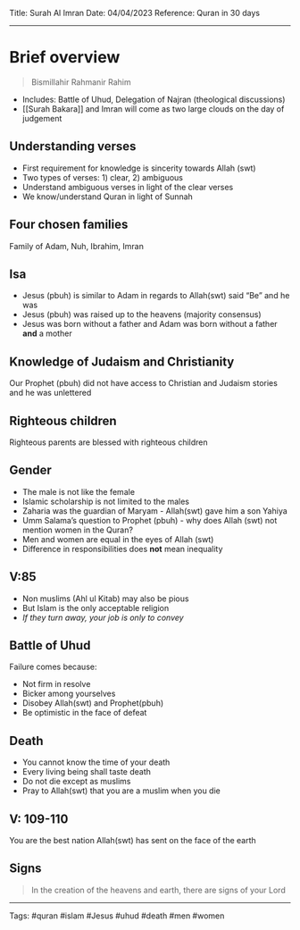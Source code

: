 Title: Surah Al Imran
Date: 04/04/2023
Reference: Quran in 30 days

---

# Brief overview
> Bismillahir Rahmanir Rahim
-   Includes: Battle of Uhud, Delegation of Najran (theological discussions)
-   [[Surah Bakara]] and Imran will come as two large clouds on the day of judgement

## Understanding verses
-   First requirement for knowledge is sincerity towards Allah (swt)
-   Two types of verses: 1) clear, 2) ambiguous
-   Understand ambiguous verses in light of the clear verses
-   We know/understand Quran in light of Sunnah

## Four chosen families
Family of Adam, Nuh, Ibrahim, Imran

## Isa
-   Jesus (pbuh) is similar to Adam in regards to Allah(swt) said “Be” and he was
-   Jesus (pbuh) was raised up to the heavens (majority consensus)
-   Jesus was born without a father and Adam was born without a father **and** a mother

## Knowledge of Judaism and Christianity
Our Prophet (pbuh) did not have access to Christian and Judaism stories and he was unlettered

## Righteous children
Righteous parents are blessed with righteous children

## Gender
-   The male is not like the female
-   Islamic scholarship is not limited to the males
-   Zaharia was the guardian of Maryam - Allah(swt) gave him a son Yahiya
-   Umm Salama’s question to Prophet (pbuh) - why does Allah (swt) not mention women in the Quran?
-   Men and women are equal in the eyes of Allah (swt)
-   Difference in responsibilities does **not** mean inequality

## V:85
-   Non muslims (Ahl ul Kitab) may also be pious
-   But Islam is the only acceptable religion
-   _If they turn away, your job is only to convey_

## Battle of Uhud
Failure comes because:
-   Not firm in resolve
-   Bicker among yourselves
-   Disobey Allah(swt) and Prophet(pbuh)
-   Be optimistic in the face of defeat

## Death
-   You cannot know the time of your death
-   Every living being shall taste death
-   Do not die except as muslims
-   Pray to Allah(swt) that you are a muslim when you die

## V: 109-110
You are the best nation Allah(swt) has sent on the face of the earth

## Signs
> In the creation of the heavens and earth, there are signs of your Lord


---
Tags: #quran #islam #Jesus #uhud #death #men #women 